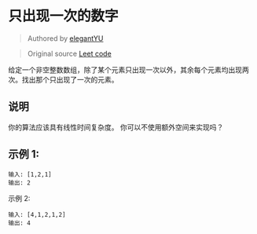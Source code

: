 # 只出现一次的数字

> Authored by [elegantYU](https://github.com/elegantYU)

> Original source [Leet code](https://leetcode-cn.com/leetbook/read/hash-table/xhsyr2/)

给定一个非空整数数组，除了某个元素只出现一次以外，其余每个元素均出现两次。找出那个只出现了一次的元素。

## 说明
你的算法应该具有线性时间复杂度。 你可以不使用额外空间来实现吗？


## 示例 1:

```
输入: [1,2,1]
输出: 2
```

示例 2:
```
输入: [4,1,2,1,2]
输出: 4
```

